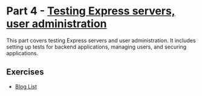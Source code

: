 # Part 4 - [Testing Express servers, user administration](https://fullstackopen.com/en/part4)

This part covers testing Express servers and user administration. It includes setting up tests for backend applications, managing users, and securing applications.

## Exercises

- [Blog List](bloglist/)
